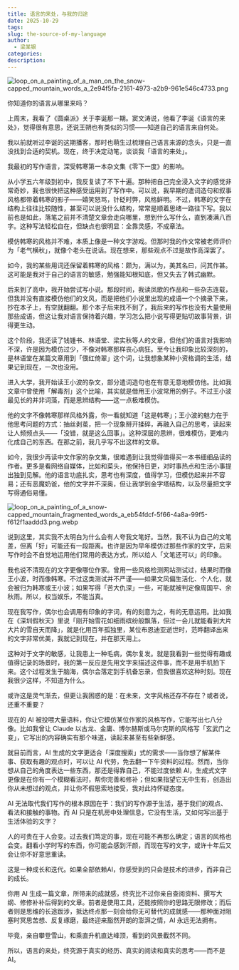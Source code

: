 ```yaml
---
title: 语言的来处，与我的归途
date: 2025-10-29
tags:
slug: the-source-of-my-language
author:
  - 梁某银
categories:
description:
---
```

![loop_on_a_painting_of_a_man_on_the_snow-capped_mountain_words_a_2e94f5fa-2161-4973-a2b9-961e546c4733.png](https://img.liangmouyin.com/2025/10/10578f3bfcdc70ef90eed2902bca4069.png)

你知道你的语言从哪里来吗？

上周末，我看了《圆桌派》关于李诞那一期。窦文涛说，他看了李诞《语言的来处》，觉得很有意思，还说王朔也有类似的习惯——知道自己的语言来自何处。

我以前就听过李诞的这期播客，那时也萌生过梳理自己语言来源的念头，只是一直没找到合适的契机。现在，终于决定动笔，谈谈我「语言的来处」。

我最初的写作语言，深受韩寒第一本杂文集《零下一度》的影响。

从小学五六年级到初中，我反复读了不下十遍。那种把自己完全浸入文字的感觉非常奇妙，我也很快把这种感受运用到了写作中。可以说，我早期的遣词造句和叙事风格都带着韩寒的影子——嬉笑怒骂，针砭时弊，风格鲜明。不过，韩寒的文字在结构上往往比较随性，甚至可以说没什么结构，常常是顺着思绪一路往下写。我以前也是如此，落笔之前并不清楚文章会走向哪里，想到什么写什么，直到凑满八百字。这种写法轻松自在，但缺点也很明显：全靠灵感，不成章法。

模仿韩寒的风格并不难，本质上像是一种文字游戏。但那时我的作文常被老师评价为「老气横秋」，就像个老头在说话。现在想来，那些观点不过是故作高深罢了。

如今，我的某些用词还保留着韩寒的风格：颇为，满以为，美其名曰，问其作甚。这可能是我对于自己的语言的敏感，勉强能知根知底，但又失去了韩式幽默。

后来到了高中，我开始尝试写小说。那段时间，我读凤歌的作品和一些杂志连载，但我并没有直接模仿他们的文风，而是把他们小说里出现的成语一个个摘录下来，抄在本子上，有空就翻翻。那个本子后来找不到了，我后来的写作也没有大量使用那些成语，但这让我对语言保持着兴趣，学习怎么把小说写得更贴切故事背景，讲得更生动。

这个阶段，我还读了钱锺书、林语堂、梁实秋等人的文章，但他们的语言对我影响不深，许是因为模仿过少，不像对韩寒那样丧心病狂。至今让我印象比较深刻的，是林语堂在某篇文章用到「偎红倚翠」这个词，让我想象某种小资格调的生活，结果记到现在，一次也没用。

进入大学，我开始读王小波的杂文，部分遣词造句也在有意无意地模仿他。比如我文章中曾使用「解毒剂」这个比喻，其实就是借用王小波常用的例子。不过王小波最见长的并非词藻，而是思辨结构——这一点极难模仿。

他的文字不像韩寒那样风格外露，你一看就知道「这是韩寒」；王小波的魅力在于他思考问题的方式：抽丝剥茧，把一个现象掰开揉碎，再融入自己的思考，读起来让人频频点头——「没错，就是这么回事」。这种深层的思辨，很难模仿，更难内化成自己的东西。在那之前，我几乎写不出这样的文章。

如今，我很少再读中文作家的杂文集，很难遇到让我觉得值得买一本书细细品读的作者。更多是看网络自媒体，比如和菜头，他保持日更，对时事热点和生活小事提出独到见解。他的语言功底扎实，思考也有深度，值得学习，但模仿起来并不容易；还有恶魔奶爸，他的文字并不深奥，但让我学到金字塔结构，以及尽量把文字写得通俗易懂。

![loop_on_a_painting_of_a_snow-capped_mountain_fragmented_words_a_eb54fdcf-5f66-4a8a-99f5-f612f1aaddd3.png.webp](https://img.liangmouyin.com/2025/10/2975c4794f8f75f852c0f6de1ac55ad9.webp)

说到这里，其实我不太明白为什么会有人夸我文笔好。当然，我不认为自己的文笔差，但离「好」可能还有一段距离。也许是因为早年模仿过那些作家的文字，后来写作时会不自觉地运用他们常用的表达方式，所以给人「文笔还可以」的印象。

我也说不清现在的文字更像哪位作家。曾用一些风格检测网站测试过，结果时而像王小波，时而像韩寒。不过这类测试并不严谨——如果文风偏生活化、个人化，就会被归为韩寒或王小波；如果写得「苦大仇深」一些，可能就被判定像周国平、余秋雨。所以，权当娱乐，不能当真。

现在我写作，偶尔也会调用有印象的字词，有的刻意为之，有的无意运用。比如我在《深圳假秋天》里说「刚开始雪花如细雨缤纷般飘落，但过一会儿就能看到大片大片的雪自天而降」，就是化用百年孤独里，某位布恩迪亚逝世时，范晔翻译出来的文字非常优美，我就记到现在，并在那天用上。

这种对于文字的敏感，让我患上一种毛病，偶尔复发。就是我看到一些觉得有趣或值得记录的场景时，我的第一反应是先用文字来描述这件事，而不是用手机拍下来。这个过程发生于脑海，偶尔会落定到手机备忘录，但我很喜欢这种时刻。现在我很少这样，不知道为什么。

或许这是灵气渐去，但更让我困惑的是：在未来，文字风格还存不存在？或者说，还重不重要？

现在的 AI 被投喂大量语料，你让它模仿某位作家的风格写作，它能写出七八分像。比如我曾让 Claude 以古龙、金庸、博尔赫斯或马尔克斯的风格写「玄武门之变」，它写出的内容确实有那个味道，读起来甚至有些新鲜感。

就目前而言，AI 生成的文字更适合「深度搜索」式的需求——当你想了解某件事、获取有趣的观点时，可以让 AI 代劳，免去翻一下午资料的过程。然而，当你想从自己的角度表达一些东西，那还是得靠自己，不能过度依赖 AI，生成式文字更像是在你有一个模糊看法时，帮你完善和修补；但如果指望它无中生有，创造出你从未想过的观点，并让你不假思索地接受，我对此持怀疑态度。

AI 无法取代我们写作的根本原因在于：我们的写作源于生活，基于我们的观点、看法和接触的事物。而 AI 只是在机房中处理信息，它没有生活，又如何写出基于生活体验的文字？

人的可贵在于人会变。过去我们笃定的事，现在可能不再那么确定；语言的风格也会变。翻看小学时写的东西，你可能会感到汗颜，而现在写的文字，或许十年后又会让你不好意思重读。

这是一种成长和迭代。如果全部依赖AI，你感受到的只会是技术的进步，而非自己的成长。

你用 AI 生成一篇文章，所带来的成就感，终究比不过你亲自查阅资料、撰写大纲、修修补补后得到的文章。前者是使用工具，还能按照你的思路无限修改；而后者则是思维的长途跋涉，抵达终点那一刻会给你无可替代的成就感——那种面对阻塞时冥思苦想、反复琢磨，最终迎来豁然开朗的澎湃之情，AI 永远无法拥有。

毕竟，亲自攀登雪山，和乘直升机直达峰顶，看到的风景截然不同。

所以，语言的来处，终究源于真实的经历、真实的阅读和真实的思考——而不是 AI。